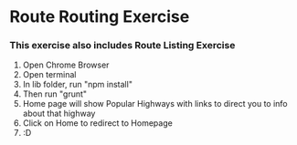 # Route Routing Exercise

### This exercise also includes Route Listing Exercise

1. Open Chrome Browser
2. Open terminal
3. In lib folder, run "npm install"
4. Then run "grunt"
5. Home page will show Popular Highways with links to direct you to info about that highway
6. Click on Home to redirect to Homepage
7. :D